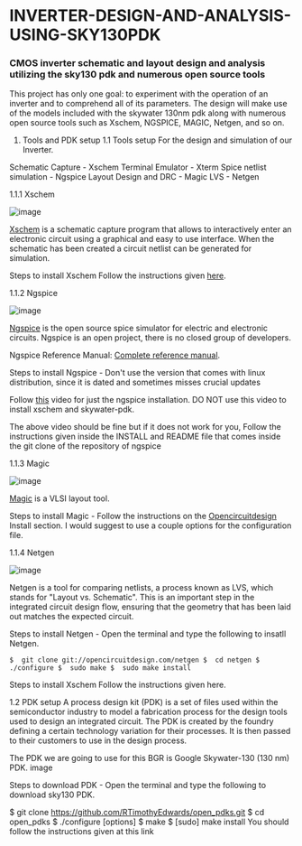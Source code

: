 # INVERTER-DESIGN-AND-ANALYSIS-USING-SKY130PDK

### CMOS inverter schematic and layout design and analysis utilizing the sky130 pdk and numerous open source tools

This project has only one goal: to experiment with the operation of an inverter and to comprehend all of its parameters. The design will make use of the models included with the skywater 130nm pdk along with numerous open source tools such as Xschem, NGSPICE, MAGIC, Netgen, and so on.

1. Tools and PDK setup
1.1 Tools setup
For the design and simulation of our Inverter.

Schematic Capture - Xschem
Terminal Emulator - Xterm
Spice netlist simulation - Ngspice
Layout Design and DRC - Magic
LVS - Netgen


1.1.1 Xschem

![image](https://github.com/JAYRAM711/INVERTER-DESIGN-AND-ANALYSIS-USING-SKY130PDK/assets/119591230/12aa20e2-623d-4bf3-b22d-55c7e7fa3fae)

[Xschem](http://repo.hu/projects/xschem/xschem_man/xschem_man.html) is a schematic capture program that allows to interactively enter an electronic circuit using a graphical and easy to use interface. When the schematic has been created a circuit netlist can be generated for simulation.

Steps to install Xschem Follow the instructions given [here](http://repo.hu/projects/xschem/xschem_man/install_xschem.html).

1.1.2 Ngspice

![image](https://github.com/JAYRAM711/INVERTER-DESIGN-AND-ANALYSIS-USING-SKY130PDK/assets/119591230/ae09b04c-3353-44c2-8f65-2968a84488ab)


[Ngspice](https://ngspice.sourceforge.io/devel.html) is the open source spice simulator for electric and electronic circuits. Ngspice is an open project, there is no closed group of developers.

Ngspice Reference Manual: [Complete reference manual](https://ngspice.sourceforge.io/docs/ngspice-manual.pdf).

Steps to install Ngspice -
Don't use the version that comes with linux distribution, since it is dated and sometimes misses crucial updates

Follow [this](https://www.youtube.com/watch?v=jXmmxO8WG8s&t=1032s) video for just the ngspice installation. DO NOT use this video to install xschem and skywater-pdk.

The above video should be fine but if it does not work for you, Follow the instructions given inside the INSTALL and README file that comes inside the git clone of the repository of ngspice

1.1.3 Magic

![image](https://github.com/JAYRAM711/INVERTER-DESIGN-AND-ANALYSIS-USING-SKY130PDK/assets/119591230/34757c88-ccd1-4fe7-a5d4-b18477bdefbe)

[Magic](http://opencircuitdesign.com/magic/) is a VLSI layout tool.

Steps to install Magic - Follow the instructions on the [Opencircuitdesign](http://opencircuitdesign.com/) Install section. I would suggest to use a couple options for the configuration file.

1.1.4 Netgen

![image](https://github.com/JAYRAM711/INVERTER-DESIGN-AND-ANALYSIS-USING-SKY130PDK/assets/119591230/e4bb4c9c-3ab1-46f6-a10f-e3df6bbfb26c)

Netgen is a tool for comparing netlists, a process known as LVS, which stands for "Layout vs. Schematic". This is an important step in the integrated circuit design flow, ensuring that the geometry that has been laid out matches the expected circuit.

Steps to install Netgen - Open the terminal and type the following to insatll Netgen.

`$  git clone git://opencircuitdesign.com/netgen
$  cd netgen
$  ./configure
$  sudo make
$  sudo make install `


Steps to install Xschem Follow the instructions given here.

1.2 PDK setup
A process design kit (PDK) is a set of files used within the semiconductor industry to model a fabrication process for the design tools used to design an integrated circuit. The PDK is created by the foundry defining a certain technology variation for their processes. It is then passed to their customers to use in the design process.

The PDK we are going to use for this BGR is Google Skywater-130 (130 nm) PDK. image

Steps to download PDK - Open the terminal and type the following to download sky130 PDK.

$  git clone https://github.com/RTimothyEdwards/open_pdks.git
$  cd open_pdks
$  ./configure [options]
$  make
$  [sudo] make install
You should follow the instructions given at this link
